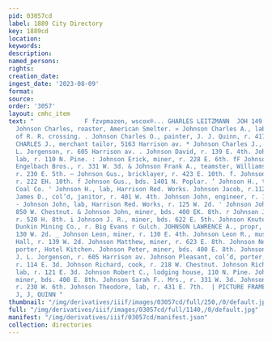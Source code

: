 ```yaml
---
pid: 03057cd
label: 1889 City Directory
key: 1889cd
location: 
keywords: 
description: 
named_persons: 
rights: 
creation_date: 
ingest_date: '2023-08-09'
format: 
source: 
order: '3057'
layout: cmhc_item
text: "              F fzvpmazen, wscox®... GHARLES LEITZMANN  JOH 149 JOH.     &
  Johnson Charles, roaster, American Smelter. » Johnson Charles A., lab, Elm, west
  of R. R. crossing. . Johnson Charles O., painter, J. J. Quinn, r. 417 E. 7th. JOHNSON
  CHARLES J., merchant tailor, 5163 Harrison av. * Johnson Charles J., tailor, J.
  L. Jorgenson, r. 605 Harrison av. . Johnson David, r. 139 E. 4th. Johnson D. H.,
  lab, r. 110 N. Pine. : Johnson Erick, miner, r. 228 E. 6th. fF Johnson Frank, machinist,
  Engelbach Bros., r. 331 W. 3d. & Johnson Frank A., teamster, Williams Lumber Co.,
  r. 230 E. 5th. — Johnson Gus., bricklayer, r. 423 E. 10th. f. Johnson Gus., lab,
  r. 222 EH. 10th. f Johnson Gus., bds. 1401 N. Poplar. ’ Johnson H., teamster, Sunshine
  Coal Co. ' Johnson H., lab, Harrison Red. Works. Johnson Jacob, r.112 W. 3d. , Johnson
  James D., col’d, janitor, r. 401 W. 4th. Johnson John, engineer, r. 124 W. 5th.
  - Johnson John, lab, Harrison Red. Works, r. 125 W. 2d. ' Johnson John, lab, bds.
  850 W. Chestnut. & Johnson John, miner, bds. 400 EK. 8th. r Johnson John S., miner,
  r. 520 H. 8th. i Johnson J. R., miner, bds. 622 E. 5th. Johnson Knute, ore sorter,
  Dunkin Mining Co., r. Big Evans r Gulch. JOHNSON LAWRENCE A., propr, Palace Hall,
  130 W. 2d. _ Johnson Leon, miner, r. 130 E. 4th. Johnson Leon R., musician, Palace
  Hall, r. 139 W. 2d. Johnson Matthew, miner, r. 623 E. 8th. Johnson Nelson, col’d,
  porter, Hotel Kitchen. Johnson Peter, miner, bds. 400 E. 8th. Johnson Peter, tailor,
  J. L. Jorgenson, r. 605 Harrison av. Johnson Pleasant, col’d, porter, Adolph Schayer,
  r. 114 E. 3d. Johnson Richard, cook, r. 218 W. Chestnut. Johnson Richard, col’d,
  lab, r. 121 E. 3d. Johnson Robert C., lodging house, 110 N. Pine. Johnson Samuel,
  miner, bds. 400 E. 8th. Johnson Sarah F.. Mrs., r. 331 W. 3d. Johnson Selma Miss,
  r. 230 W. 6th. Johnson Theodore, lab, r. 431 E. 7th.  | PICTURE FRAMES, ** stazzr
  J, J, QUINN "
thumbnail: "/img/derivatives/iiif/images/03057cd/full/250,/0/default.jpg"
full: "/img/derivatives/iiif/images/03057cd/full/1140,/0/default.jpg"
manifest: "/img/derivatives/iiif/03057cd/manifest.json"
collection: directories
---
```

